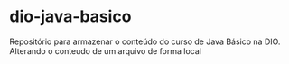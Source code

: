 # dio-java-basico
Repositório para armazenar o conteúdo do curso de Java Básico na DIO.
Alterando o conteudo de um arquivo de forma local
